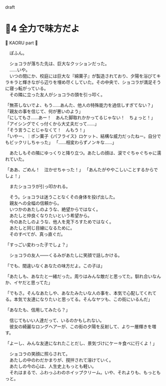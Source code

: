draft
# 🍨4 全力で味方だよ

🍨 KAORU part 🍨

　ぽふん。

　ショコラが落ちた先は、巨大なクッションだった。  
　……いや。  
　いつの間にか、校庭には巨大な『綿菓子』が製造されており、夕陽を浴びてキラキラと輝きながら辺りを埋め尽くしていた。その中央で、ショコラが満足そうに寝っ転がっている。  
　その隣に立った友人がショコラの頭を引っ叩く。

「無茶しないでよ、もう……あんた、他人の特殊能力を過信しすぎてない？」  
「親友の事を信じて、何が悪いのよう」  
「にしてもさ……あー！　あんた脚取れかかってるじゃない！　ちょっと！」  
「アイシングでくっ付くから大丈夫だって……」  
「そう言うことじゃなくて！　んもう！」  
「いやー、｜ポン菓子《パフライス》ロケット、結構な威力だったねー。自分でもビックリしちゃった」
「……相変わらずノンキな……」

　あたしもその隣にゆっくりと降り立つ。あたしの顔は、涙でぐちゃぐちゃに濡れていた。

「ああ、ごめん！　泣かせちゃった！」
「あんたがややこしいことするからでしょ！」

　またショコラが引っ叩かれる。

　そう。ショコラは迷うことなくその身体を投げ出した。  
　親友への全幅の信頼から。  
　いつかのあたしのような、絶望からではなく。  
　あたしと仲良くなりたいという希望から。  
　今のあたしのような、他人を見下ろすためではなく。  
　あたしと同じ目線になるために。  
　そのすべてが、真っ直ぐだ。

「すっごい変わった子でしょ？」

　ショコラの友人――くるみがあたしに笑顔で話しかける。

「でも、間違いなくあなたの味方だよ。この子は」


「あたしも、あなたと一緒だった。周りはみんな敵だと思ってた。馴れ合いなんか、イヤだと思ってた」

「でもさ。そんなあたしや、あなたみたいな人の事を、本気で心配してくれてる。本気で友達になりたいと思ってる。そんなヤツも、この街にいるんだ」


「あなたも、信用してみたら？」

　信じてもいい人達だって、いるのかもしれない。  
　彼女の綺麗なロングヘアーが、この街の夕陽を反射して、より一層輝きを増す。

「よーし、みんな友達になれたことだし、景気づけにケーキ食べに行くよ！」

　ショコラの笑顔に照らされて。  
　あたしの中のわだかまりが、撹拌されて溶けていく。  
　あたしの今の心は、人生史上もっとも軽い。  
　それはまるで、ふわっふわのホイップクリーム。いや、それよりも、もっともっと。
